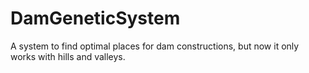 # DamGeneticSystem
A system to find optimal places for dam constructions, but now it only works with hills and valleys.

